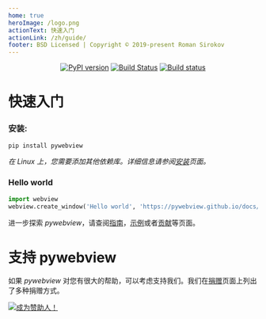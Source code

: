 ```yaml
---
home: true
heroImage: /logo.png
actionText: 快速入门
actionLink: /zh/guide/
footer: BSD Licensed | Copyright © 2019-present Roman Sirokov
---
```



<p align='center'><a href="https://badge.fury.io/py/pywebview"><img src="https://badge.fury.io/py/pywebview.svg" alt="PyPI version" /></a> <a href="https://travis-ci.org/r0x0r/pywebview"><img src="https://travis-ci.org/r0x0r/pywebview.svg?branch=master" alt="Build Status" /></a> <a href="https://ci.appveyor.com/project/r0x0r/pywebview"><img src="https://ci.appveyor.com/api/projects/status/nu6mbhvbq03wudxd?svg=true" alt="Build status" /></a></p>


# 快速入门

### 安装:

``` bash
pip install pywebview
```

_在 Linux 上，您需要添加其他依赖库。详细信息请参阅[安装](./guide/installation.md)页面。_


### Hello world
``` python
import webview
webview.create_window('Hello world', 'https://pywebview.github.io/docs/hello')
```

进一步探索 _pywebview_，请查阅[指南](./guide/)，[示例](./examples/)或者[贡献](./contributing/)等页面。

# 支持 pywebview

如果 _pywebview_ 对您有很大的帮助，可以考虑支持我们。我们在[捐赠](./contributing/donating.md)页面上列出了多种捐赠方式。

<div class="center spc-m spc-bottom"><a href="https://www.patreon.com/bePatron?u=13226105" data-patreon-widget-type="become-patron-button"><img src="https://c5.patreon.com/external/logo/become_a_patron_button.png" alt="成为赞助人！"/></a></div>
